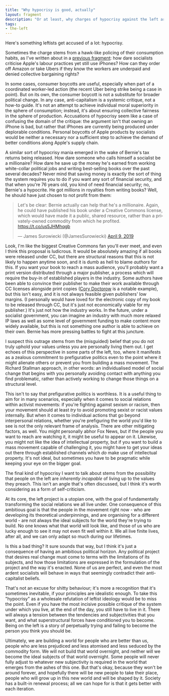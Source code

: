 ```yaml
---
title: "Why hypocrisy is good, actually"
layout: fragment
description: "Or at least, why charges of hypocrisy against the left aren't necessarily a killer argument."
tags:
- the-left
---
```


Here's something leftists get accused of a lot: hypocrisy.

Sometimes the charge stems from a hawk-like policing of their consumption habits, as I've written about in a [previous fragment](/posts/fragments-51): how dare socialists criticise Apple's labour practices yet still use iPhones? How can they order off Amazon or take Ubers if they know the workers are underpaid and denied collective bargaining rights?

In some cases, consumer boycotts are useful, especially when part of a coordinated worker-led action (the recent Uber being strike being a case in point). But on its own, the consumer boycott is not a substitute for broader political change. In any case, anti-capitalism is a systemic critique, not a how-to guide. It's not an attempt to achieve individual moral superiority in the sphere of consumption; instead, it's about ensuring collective fairness in the sphere of production. Accusations of hypocrisy seem like a case of confusing the domain of the critique: the argument isn't that owning an iPhone is bad, but rather that iPhones are currently being produced under deplorable conditions. Personal boycotts of Apple products by socialists would be neither a necessary nor a sufficient step to achieve the demand of better conditions along Apple's supply chain.

A similar sort of hypocrisy mania emerged in the wake of Bernie's tax returns being released. How dare someone who calls himself a socialist be a millionaire? How dare he save up the money he's earned from working white-collar political jobs and writing best-selling books over the past several decades? Never mind that saving money is exactly the sort of thing the system requires you to do if you want any sort of financial security, and that when you're 76 years old, you kind of need financial security; no, Bernie's a hypocrite. He got millions in royalties from writing books? Well, he should have just chosen to not profit from them:

<blockquote class="twitter-tweet" data-lang="en"><p lang="en" dir="ltr">Let&#39;s be clear: Bernie actually can help that he&#39;s a millionaire. Again, he could have published his book under a Creative Commons license, which would have made it a public, shared resource, rather than a privately-owned commodity from which he profited. <a href="https://t.co/us5JHMhqgb">https://t.co/us5JHMhqgb</a></p>&mdash; James Surowiecki (@JamesSurowiecki) <a href="https://twitter.com/JamesSurowiecki/status/1115743645582467072?ref_src=twsrc%5Etfw">April 9, 2019</a></blockquote>
<script async src="https://platform.twitter.com/widgets.js" charset="utf-8"></script>

Look, I'm like the biggest Creative Commons fan you'll ever meet, and even I think this proposal is ludicrous. It would be absolutely amazing if all books were released under CC, but there are structural reasons that this is not likely to happen anytime soon, and it is dumb as hell to blame _authors_ for this. If you want your book to reach a mass audience, you'll probably want a print version distributed through a major publisher, a process which will require the buy-in of established players in the industry. Some authors have been able to convince their publisher to make their work available through CC licenses alongside print copies ([Cory Doctorow](https://wiki.creativecommons.org/wiki/Case_Studies/Cory_Doctorow) is a notable example), but this isn't easy, and it is not always feasible given publishers' low margins. (I personally would have loved for the electronic copy of my book to be released through CC, but it's just not economically viable for my publisher.) It's just not how the industry works. In the future, under a socialist government, you can imagine an industry with much more relaxed IP laws as well as some level of government funding to make content more widely available, but this is not something one author is able to achieve on their own. Bernie has more pressing battles to fight at this juncture.

I suspect this outrage stems from the (misguided) belief that you do not truly uphold your values unless you are personally living them out. I get echoes of this perspective in some parts of the left, too, where it manifests as a zealous commitment to prefigurative politics even to the point where it might alienate others or prevent you from building a mass movement. The Richard Stallman approach, in other words: an individualised model of social change that begins with you personally avoiding contact with anything you find problematic, rather than actively working to change those things on a structural level.

This isn't to say that prefigurative politics is worthless. It is a useful thing to aim for in many scenarios, especially when it comes to social relations within activist movements: if you're fighting against sexism or racism, then your movement should at least _try_ to avoid promoting sexist or racist values internally. But when it comes to individual actions that go beyond interpersonal relations, whether you're prefiguring the world you'd like to see is not the only relevant frame of analysis. There are other mitigating factors, as well. You might personally abhor Fox News, but if the people you want to reach are watching it, it might be useful to appear on it. Likewise, you might not like the idea of intellectual property, but if you want to build a mass movement capable of challenging it, you might have to get your ideas out there through established channels which _do_ make use of intellectual property. It's not ideal, but sometimes you have to be pragmatic while keeping your eye on the bigger goal.

The final kind of hypocrisy I want to talk about stems from the possibility that people on the left are _inherently incapable_ of living up to the values they preach. This isn't an angle that's often discussed, but I think it's worth considering as a form of self-criticism.

At its core, the left project is a utopian one, with the goal of fundamentally transforming the social relations we all live under. One consequence of this ambitious goal is that the people in the movement right now - who are developing its theoretical underpinnings, and are organising for a different world - are not always the ideal subjects for the world they're trying to build. No one knows what that world will look like, and those of us who are lucky enough to see it may not even fit well within it. We all live finite lives, after all, and we can only adapt so much during our lifetimes.

Is this a bad thing? It sure sounds that way, but I think it's just a consequence of having an ambitious political horizon. Any political project that desires real change must come to terms with the limitations of its subjects, and how those limitations are expressed in the formulation of the project and the way it's enacted. None of us are perfect, and even the most ardent socialists will behave in ways that seemingly contradict their anti-capitalist beliefs.

That's not an excuse for shitty behaviour; it's more a recognition that it's sometimes inevitable, if your principles are idealistic enough. To take this "hypocrisy" as a wholesale refutation of leftist ideology would be to miss the point. Even if you have the most incisive possible critique of the system under which you live, at the end of the day, you still have to live in it. There will always a tension between the tendencies and subjectivities that you want, and what superstructural forces have conditioned you to become. Being on the left is a story of perpetually trying and failing to become the person you think you should be.

Ultimately, we are building a world for people who are better than us, people who are less prejudiced and less atomised and less seduced by the commodity form. We will not build that world overnight, and neither will we become the ideal subjects of that world overnight. Some people will never fully adjust to whatever new subjectivity is required in the world that emerges from the ashes of this one. But that's okay, because they won't be around forever, and hopefully there will be new people to take their place, people who will grow up in this new world and will be shaped by it. Society has a built-in renewal process; all we can hope for is that it gets better with each iteration.
